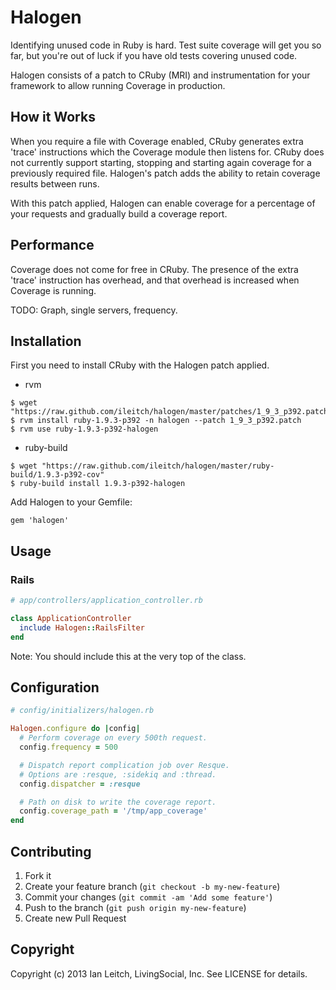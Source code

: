 # Halogen

Identifying unused code in Ruby is hard. Test suite coverage will get you so far,
but you're out of luck if you have old tests covering unused code.

Halogen consists of a patch to CRuby (MRI) and instrumentation for your framework to
allow running Coverage in production.

## How it Works

When you require a file with Coverage enabled, CRuby generates extra 'trace'
instructions which the Coverage module then listens for. CRuby does not currently
support starting, stopping and starting again coverage for a previously required
file. Halogen's patch adds the ability to retain coverage results between runs.

With this patch applied, Halogen can enable coverage for a percentage
of your requests and gradually build a coverage report.

## Performance

Coverage does not come for free in CRuby. The presence of the extra 'trace'
instruction has overhead, and that overhead is increased when Coverage is running.

TODO: Graph, single servers, frequency.

## Installation

First you need to install CRuby with the Halogen patch applied.

* rvm

```
$ wget "https://raw.github.com/ileitch/halogen/master/patches/1_9_3_p392.patch"
$ rvm install ruby-1.9.3-p392 -n halogen --patch 1_9_3_p392.patch
$ rvm use ruby-1.9.3-p392-halogen
```

* ruby-build

```
$ wget "https://raw.github.com/ileitch/halogen/master/ruby-build/1.9.3-p392-cov"
$ ruby-build install 1.9.3-p392-halogen
```

Add Halogen to your Gemfile:

    gem 'halogen'

## Usage

### Rails

```ruby
# app/controllers/application_controller.rb

class ApplicationController
  include Halogen::RailsFilter
end
```

Note: You should include this at the very top of the class.

## Configuration

```ruby
# config/initializers/halogen.rb

Halogen.configure do |config|
  # Perform coverage on every 500th request.
  config.frequency = 500

  # Dispatch report complication job over Resque.
  # Options are :resque, :sidekiq and :thread.
  config.dispatcher = :resque

  # Path on disk to write the coverage report.
  config.coverage_path = '/tmp/app_coverage'
end
```

## Contributing

1. Fork it
2. Create your feature branch (`git checkout -b my-new-feature`)
3. Commit your changes (`git commit -am 'Add some feature'`)
4. Push to the branch (`git push origin my-new-feature`)
5. Create new Pull Request

## Copyright

Copyright (c) 2013 Ian Leitch, LivingSocial, Inc. See LICENSE for details.
